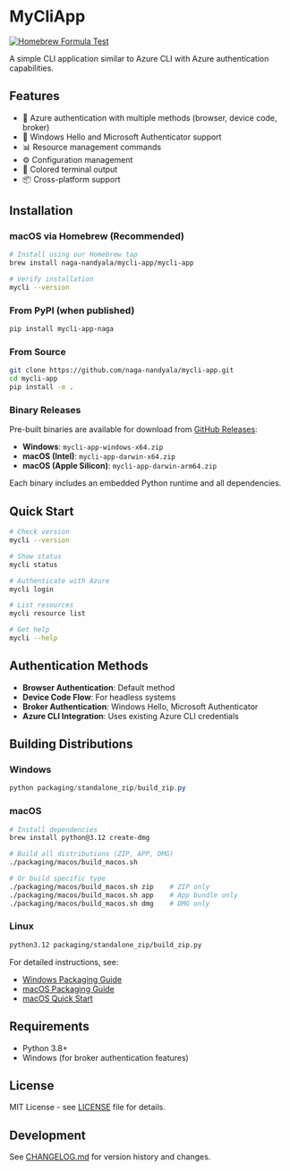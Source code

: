 # MyCliApp

[![Homebrew Formula Test](https://github.com/naga-nandyala/mycli-app/actions/workflows/test-homebrew-formula.yml/badge.svg)](https://github.com/naga-nandyala/mycli-app/actions/workflows/test-homebrew-formula.yml)

A simple CLI application similar to Azure CLI with Azure authentication capabilities.

## Features

- 🔐 Azure authentication with multiple methods (browser, device code, broker)
- 🌟 Windows Hello and Microsoft Authenticator support
- 📊 Resource management commands
- ⚙️ Configuration management
- 🎨 Colored terminal output
- 📦 Cross-platform support

## Installation

### macOS via Homebrew (Recommended)

```bash
# Install using our Homebrew tap
brew install naga-nandyala/mycli-app/mycli-app

# Verify installation
mycli --version
```

### From PyPI (when published)

```bash
pip install mycli-app-naga
```

### From Source

```bash
git clone https://github.com/naga-nandyala/mycli-app.git
cd mycli-app
pip install -e .
```

### Binary Releases

Pre-built binaries are available for download from [GitHub Releases](https://github.com/naga-nandyala/mycli-app/releases):

- **Windows**: `mycli-app-windows-x64.zip`
- **macOS (Intel)**: `mycli-app-darwin-x64.zip`  
- **macOS (Apple Silicon)**: `mycli-app-darwin-arm64.zip`

Each binary includes an embedded Python runtime and all dependencies.

## Quick Start

```bash
# Check version
mycli --version

# Show status
mycli status

# Authenticate with Azure
mycli login

# List resources
mycli resource list

# Get help
mycli --help
```

## Authentication Methods

- **Browser Authentication**: Default method
- **Device Code Flow**: For headless systems
- **Broker Authentication**: Windows Hello, Microsoft Authenticator
- **Azure CLI Integration**: Uses existing Azure CLI credentials

## Building Distributions

### Windows

```powershell
python packaging/standalone_zip/build_zip.py
```

### macOS

```bash
# Install dependencies
brew install python@3.12 create-dmg

# Build all distributions (ZIP, APP, DMG)
./packaging/macos/build_macos.sh

# Or build specific type
./packaging/macos/build_macos.sh zip    # ZIP only
./packaging/macos/build_macos.sh app    # App bundle only
./packaging/macos/build_macos.sh dmg    # DMG only
```

### Linux

```bash
python3.12 packaging/standalone_zip/build_zip.py
```

For detailed instructions, see:

- [Windows Packaging Guide](packaging/standalone_zip/README.md)
- [macOS Packaging Guide](packaging/macos/README.md)
- [macOS Quick Start](packaging/macos/QUICK_START.md)

## Requirements

- Python 3.8+
- Windows (for broker authentication features)

## License

MIT License - see [LICENSE](LICENSE) file for details.

## Development

See [CHANGELOG.md](CHANGELOG.md) for version history and changes.

